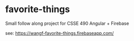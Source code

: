 # favorite-things

Small follow along project for CSSE 490 Angular + Firebase

see: https://wangf-favorite-things.firebaseapp.com/
